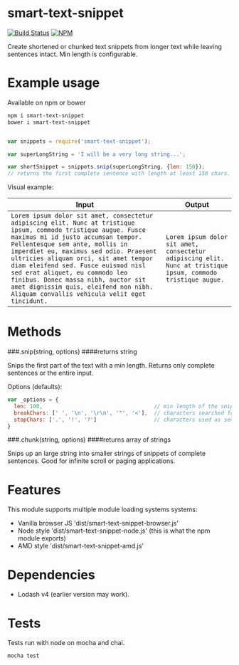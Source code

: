 smart-text-snippet
===================
[![Build Status](https://travis-ci.org/a-r-d/smart-text-snippet.svg?branch=master)](https://travis-ci.org/a-r-d/smart-text-snippet)
[![NPM](https://nodei.co/npm/smart-text-snippet.png)](https://nodei.co/npm/smart-text-snippet/)

Create shortened or chunked text snippets from longer text while leaving sentences intact. Min length is configurable.


Example usage
================

Available on npm or bower

```bash
npm i smart-text-snippet
bower i smart-text-snippet
```


```javascript

var snippets = require('smart-text-snippet');

var superLongString = 'I will be a very long string...';

var shortSnippet = snippets.snip(superLongString, {len: 150});
// returns the first complete sentence with length at least 150 chars.

```


Visual example: 

| Input | Output | 
| ----- | ------ |
|``` Lorem ipsum dolor sit amet, consectetur adipiscing elit. Nunc at tristique ipsum, commodo tristique augue. Fusce maximus mi id justo accumsan tempor. Pellentesque sem ante, mollis in imperdiet eu, maximus sed odio. Praesent ultricies aliquam orci, sit amet tempor diam eleifend sed. Fusce euismod nisl sed erat aliquet, eu commodo leo finibus. Donec massa nibh, auctor sit amet dignissim quis, eleifend non nibh. Aliquam convallis vehicula velit eget tincidunt.  ```|```Lorem ipsum dolor sit amet, consectetur adipiscing elit. Nunc at tristique ipsum, commodo tristique augue.```|


Methods
========

###.snip(string, options)
####returns string

Snips the first part of the text with a min length. Returns only complete sentences or the entire input.

Options (defaults):
```javascript
var _options = { 
  len: 100,                                   // min length of the snippet
  breakChars: [' ', '\n', '\r\n', '"', '<'],  // characters searched for after a stopChar is found
  stopChars: ['.', '!', '?']                  // characters used as sentence enders.
}
```


###.chunk(string, options)
####returns array of strings

Snips up an large string into smaller strings of snippets of complete sentences. Good for infinite scroll or paging applications.




Features
==========

This module supports multiple module loading systems systems:

 - Vanilla browser JS 'dist/smart-text-snippet-browser.js'
 - Node style 'dist/smart-text-snippet-node.js' (this is what the npm module exports)
 - AMD style 'dist/smart-text-snippet-amd.js'


Dependencies
=============

 - Lodash v4 (earlier version may work).


Tests
=====

Tests run with node on mocha and chai. 

```bash
mocha test
```
